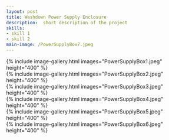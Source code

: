 ```yaml
---
layout: post
title: Washdown Power Supply Enclosure
description:  short description of the project
skills: 
- skill 1
- skill 2
main-image: /PowerSupplyBox7.jpeg
---
```


{% include image-gallery.html images="PowerSupplyBox1.jpeg" height="400" %}
<br>
{% include image-gallery.html images="PowerSupplyBox2.jpeg" height="400" %}
<br>
{% include image-gallery.html images="PowerSupplyBox3.jpeg" height="400" %}
<br>
{% include image-gallery.html images="PowerSupplyBox4.jpeg" height="400" %}
<br>
{% include image-gallery.html images="PowerSupplyBox5.jpeg" height="400" %}
<br>
{% include image-gallery.html images="PowerSupplyBox6.jpeg" height="400" %}
<br>